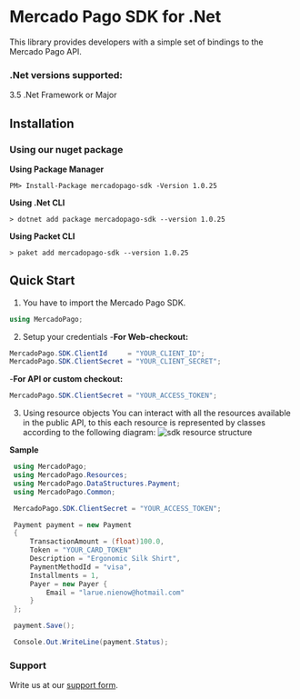
# Mercado Pago SDK for .Net

This library provides developers with a simple set of bindings to the Mercado Pago API.

### .Net versions supported:
3.5 .Net Framework or Major

## Installation

### Using our nuget package

**Using Package Manager**

`PM> Install-Package mercadopago-sdk -Version 1.0.25`

**Using .Net CLI**

`> dotnet add package mercadopago-sdk --version 1.0.25`

**Using Packet CLI**

`> paket add mercadopago-sdk --version 1.0.25`

## Quick Start

1. You have to import the Mercado Pago SDK.
```csharp
using MercadoPago;
```
2. Setup your credentials
-**For Web-checkout:**

```csharp
MercadoPago.SDK.ClientId     = "YOUR_CLIENT_ID";
MercadoPago.SDK.ClientSecret = "YOUR_CLIENT_SECRET";
```
-**For API or custom checkout:**

```csharp
MercadoPago.SDK.ClientSecret = "YOUR_ACCESS_TOKEN";
```
3. Using resource objects
You can interact with all the resources available in the public API, to this each resource is represented by classes according to the following diagram:
![sdk resource structure](https://user-images.githubusercontent.com/864790/34393059-9acad058-eb2e-11e7-9987-494eaf19d109.png)

**Sample**
```csharp
 using MercadoPago;
 using MercadoPago.Resources;
 using MercadoPago.DataStructures.Payment;
 using MercadoPago.Common;

 MercadoPago.SDK.ClientSecret = "YOUR_ACCESS_TOKEN";

 Payment payment = new Payment
 {
     TransactionAmount = (float)100.0,
     Token = "YOUR_CARD_TOKEN"
     Description = "Ergonomic Silk Shirt",
     PaymentMethodId = "visa",
     Installments = 1,
     Payer = new Payer {
         Email = "larue.nienow@hotmail.com"
     }
 };

 payment.Save();

 Console.Out.WriteLine(payment.Status);
```

### Support

Write us at our [support form](/support).
